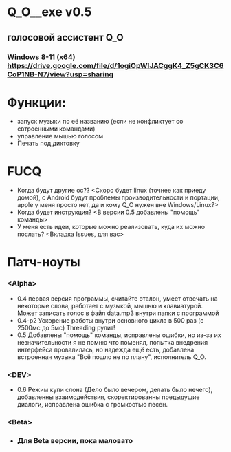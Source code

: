 # Q_O__exe v0.5
## голосовой ассистент Q_O
### Windows 8-11 (x64) https://drive.google.com/file/d/1ogiOpWIJACggK4_Z5gCK3C6CoP1NB-N7/view?usp=sharing
# Функции:
- запуск музыки по её названию (если не конфликтует со свтроенными командами)
- управление мышью голосом
- Печать под диктовку
# FUCQ
- Когда будут другие ос?? <Скоро будет linux (точнее как приеду домой), с Android будут проблемы производительности и портации, apple у меня просто нет, да и кому Q_O нужен вне Windows/Linux?>
- Когда будет инструкция? <В версии 0.5 добавлены "помощь" команды>
- У меня есть идеи, которые можно реализовать, куда их можно послать? <Вкладка Issues, для вас>
# Патч-ноуты
### \<Alpha\>
- 0.4 первая версия программы, считайте эталон, умеет отвечать на некоторые слова, работает с музыкой, мышью и клавиатурой. Может записать голос в файл data.mp3 внутри папки с программой
- 0.4-p2 Ускорение работы внутри основного цикла в 500 раз (с 2500мс до 5мс) Threading рулит!
- 0.5 Добавлены "помощь" команды, исправлены ошибки, но из-за их незначительности я не помню что поменял, попытка внедрения интерфейса провалилась, но надежда ещё есть, добавлена встроенная музыка "Всё пошло не по плану", исполнитель Q_O.
### \<DEV\>
- 0.6 Режим купи слона (Дело было вечером, делать было нечего), добавленны взаимодействия, скоректированны предыдущие диалоги, исправлена ошибка с громкостью песен.
### \<Beta\>
- ### Для Beta версии, пока маловато

